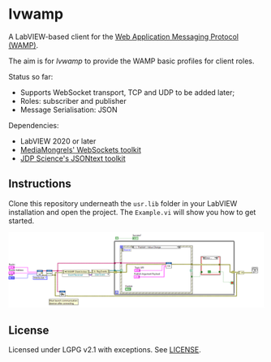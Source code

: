 # lvwamp

A LabVIEW-based client for the [Web Application Messaging Protocol
(WAMP)](https://wamp-proto.org/).

The aim is for _lvwamp_ to provide the WAMP basic profiles for client roles.

Status so far:

*   Supports WebSocket transport, TCP and UDP to be added later;
*   Roles: subscriber and publisher
*   Message Serialisation: JSON

Dependencies:

*   LabVIEW 2020 or later
*   [MediaMongrels' WebSockets toolkit](https://www.vipm.io/package/mediamongrels_ltd_lib_websockets_api/)
*   [JDP Science's JSONtext toolkit](https://www.vipm.io/package/jdp_science_jsontext/)

## Instructions

Clone this repository underneath the `usr.lib` folder in your
LabVIEW installation and open the project. The `Example.vi` will show you
how to get started.

![Example](example.png)

## License

Licensed under LGPG v2.1 with exceptions. See [LICENSE](LICENSE).
